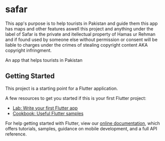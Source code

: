 # safar
This app's purpose is to help tourists in Pakistan and guide them
this app has maps and other features aswell this project and anything under the label 
of Safar is the private and itellectual property of Hamas ur Rehman and if found used 
by someone else without permission or consent will be liable to charges under the crimes of stealing copyright content AKA copyright infringment.



An app that helps tourists in Pakistan

## Getting Started

This project is a starting point for a Flutter application.

A few resources to get you started if this is your first Flutter project:

- [Lab: Write your first Flutter app](https://flutter.dev/docs/get-started/codelab)
- [Cookbook: Useful Flutter samples](https://flutter.dev/docs/cookbook)

For help getting started with Flutter, view our
[online documentation](https://flutter.dev/docs), which offers tutorials,
samples, guidance on mobile development, and a full API reference.
